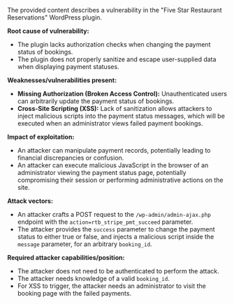The provided content describes a vulnerability in the "Five Star Restaurant Reservations" WordPress plugin.

**Root cause of vulnerability:**

*   The plugin lacks authorization checks when changing the payment status of bookings.
*   The plugin does not properly sanitize and escape user-supplied data when displaying payment statuses.

**Weaknesses/vulnerabilities present:**

*   **Missing Authorization (Broken Access Control):** Unauthenticated users can arbitrarily update the payment status of bookings.
*   **Cross-Site Scripting (XSS):** Lack of sanitization allows attackers to inject malicious scripts into the payment status messages, which will be executed when an administrator views failed payment bookings.

**Impact of exploitation:**

*   An attacker can manipulate payment records, potentially leading to financial discrepancies or confusion.
*   An attacker can execute malicious JavaScript in the browser of an administrator viewing the payment status page, potentially compromising their session or performing administrative actions on the site.

**Attack vectors:**

*   An attacker crafts a POST request to the `/wp-admin/admin-ajax.php` endpoint with the `action=rtb_stripe_pmt_succeed` parameter.
*   The attacker provides the `success` parameter to change the payment status to either true or false, and injects a malicious script inside the `message` parameter, for an arbitrary `booking_id`.

**Required attacker capabilities/position:**

*   The attacker does not need to be authenticated to perform the attack.
*   The attacker needs knowledge of a valid `booking_id`.
*   For XSS to trigger, the attacker needs an administrator to visit the booking page with the failed payments.